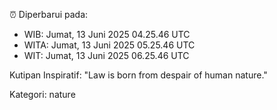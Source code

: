 ⏰ Diperbarui pada:
- WIB: Jumat, 13 Juni 2025 04.25.46 UTC
- WITA: Jumat, 13 Juni 2025 05.25.46 UTC
- WIT: Jumat, 13 Juni 2025 06.25.46 UTC

Kutipan Inspiratif:
"Law is born from despair of human nature."


Kategori: nature

